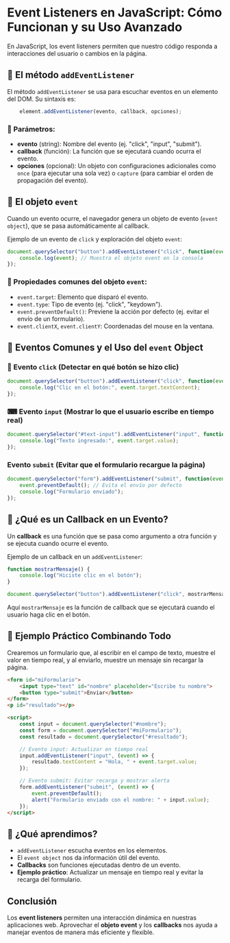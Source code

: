 # Event Listeners en JavaScript: Cómo Funcionan y su Uso Avanzado

En JavaScript, los event listeners permiten que nuestro código responda a interacciones del usuario o cambios en la página.

## 🔹 El método `addEventListener`

El método `addEventListener` se usa para escuchar eventos en un elemento del DOM. Su sintaxis es:

```js
    element.addEventListener(evento, callback, opciones);
```

### 🔹 Parámetros:

- **evento** (string): Nombre del evento (ej. "click", "input", "submit").
- **callback** (función): La función que se ejecutará cuando ocurra el evento.
- **opciones** (opcional): Un objeto con configuraciones adicionales como `once` (para ejecutar una sola vez) o `capture` (para cambiar el orden de propagación del evento).

## 🔹 El objeto `event`

Cuando un evento ocurre, el navegador genera un objeto de evento (`event object`), que se pasa automáticamente al callback.

Ejemplo de un evento de `click` y exploración del objeto `event`:

```js
document.querySelector("button").addEventListener("click", function(event) {
    console.log(event); // Muestra el objeto event en la consola
});
```

### 🔹 Propiedades comunes del objeto `event`:

- `event.target`: Elemento que disparó el evento.
- `event.type`: Tipo de evento (ej. "click", "keydown").
- `event.preventDefault()`: Previene la acción por defecto (ej. evitar el envío de un formulario).
- `event.clientX`, `event.clientY`: Coordenadas del mouse en la ventana.

## 🔹 Eventos Comunes y el Uso del `event` Object

### 👡 Evento `click` (Detectar en qué botón se hizo clic)

```js
document.querySelector("button").addEventListener("click", function(event) {
    console.log("Clic en el botón:", event.target.textContent);
});
```

### ⌨ Evento `input` (Mostrar lo que el usuario escribe en tiempo real)

```js
document.querySelector("#text-input").addEventListener("input", function(event) {
    console.log("Texto ingresado:", event.target.value);
});
```

### Evento `submit` (Evitar que el formulario recargue la página)

```js
document.querySelector("form").addEventListener("submit", function(event) {
    event.preventDefault(); // Evita el envío por defecto
    console.log("Formulario enviado");
});
```

## 🔹 ¿Qué es un Callback en un Evento?

Un **callback** es una función que se pasa como argumento a otra función y se ejecuta cuando ocurre el evento.

Ejemplo de un callback en un `addEventListener`:

```js
function mostrarMensaje() {
    console.log("Hiciste clic en el botón");
}

document.querySelector("button").addEventListener("click", mostrarMensaje);
```

 Aquí `mostrarMensaje` es la función de callback que se ejecutará cuando el usuario haga clic en el botón.

## 🔹 Ejemplo Práctico Combinando Todo

Crearemos un formulario que, al escribir en el campo de texto, muestre el valor en tiempo real, y al enviarlo, muestre un mensaje sin recargar la página.

```html
<form id="miFormulario">
    <input type="text" id="nombre" placeholder="Escribe tu nombre">
    <button type="submit">Enviar</button>
</form>
<p id="resultado"></p>

<script>
    const input = document.querySelector("#nombre");
    const form = document.querySelector("#miFormulario");
    const resultado = document.querySelector("#resultado");

    // Evento input: Actualizar en tiempo real
    input.addEventListener("input", (event) => {
        resultado.textContent = "Hola, " + event.target.value;
    });

    // Evento submit: Evitar recarga y mostrar alerta
    form.addEventListener("submit", (event) => {
        event.preventDefault();
        alert("Formulario enviado con el nombre: " + input.value);
    });
</script>
```

## 🔹 ¿Qué aprendimos?

- `addEventListener` escucha eventos en los elementos.
- El `event object` nos da información útil del evento.
- **Callbacks** son funciones ejecutadas dentro de un evento.
- **Ejemplo práctico**: Actualizar un mensaje en tiempo real y evitar la recarga del formulario.

##  Conclusión

Los **event listeners** permiten una interacción dinámica en nuestras aplicaciones web. Aprovechar el **objeto event** y los **callbacks** nos ayuda a manejar eventos de manera más eficiente y flexible. 



